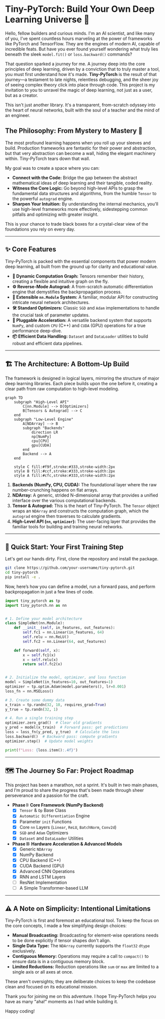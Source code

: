 # **Tiny-PyTorch: Build Your Own Deep Learning Universe 🌌**

Hello, fellow builders and curious minds. I'm an AI scientist, and like many of you, I've spent countless hours marveling at the power of frameworks like PyTorch and TensorFlow. They are the engines of modern AI, capable of incredible feats. But have you ever found yourself wondering what truly lies beneath the sleek `model.fit()` or `loss.backward()` commands?

That question sparked a journey for me. A journey deep into the core principles of deep learning, driven by a conviction that to truly master a tool, you must first understand how it's made. **Tiny-PyTorch** is the result of that journey—a testament to late nights, relentless debugging, and the sheer joy of seeing complex theory click into place through code. This project is my invitation to you to unravel the magic of deep learning, not just as a user, but as a creator.

This isn't just another library. It's a transparent, from-scratch odyssey into the heart of neural networks, built with the soul of a teacher and the mind of an engineer.

## **The Philosophy: From Mystery to Mastery 🧠**

The most profound learning happens when you roll up your sleeves and build. Production frameworks are fantastic for their power and abstraction, but that very abstraction can become a wall, hiding the elegant machinery within. Tiny-PyTorch tears down that wall.

My goal was to create a space where you can:

- **Connect with the Code:** Bridge the gap between the abstract mathematical ideas of deep learning and their tangible, coded reality.
- **Witness the Core Logic:** Go beyond high-level APIs to grasp the fundamental data structures and algorithms, from the humble `Tensor` to the powerful `autograd` engine.
- **Sharpen Your Intuition:** By understanding the internal mechanics, you'll use high-level frameworks more effectively, sidestepping common pitfalls and optimizing with greater insight.

This is your chance to trade black boxes for a crystal-clear view of the foundations you rely on every day.

---

## **✨ Core Features**

Tiny-PyTorch is packed with the essential components that power modern deep learning, all built from the ground up for clarity and educational value.

- **🧠 Dynamic Computation Graph:** Tensors remember their history, creating a flexible and intuitive graph on the fly.
- **⚙️ Reverse-Mode Autograd:** A from-scratch automatic differentiation engine that demystifies the backpropagation process.
- **🧱 Extensible `nn.Module` System:** A familiar, modular API for constructing intricate neural network architectures.
- **🛠️ Standard Optimizers:** Classic `SGD` and `Adam` implementations to handle the crucial task of parameter updates.
- **🚀 Pluggable Acceleration:** A versatile backend system that supports `NumPy`, and custom `CPU` (C++) and `CUDA` (GPU) operations for a true performance deep-dive.
- **📦 Efficient Data Handling:** `Dataset` and `DataLoader` utilities to build robust and efficient data pipelines.

---

## **🏗️ The Architecture: A Bottom-Up Build**

The framework is designed in logical layers, mirroring the structure of major deep learning libraries. Each piece builds upon the one before it, creating a clear path from raw computation to high-level modeling.

```mermaid
graph TD
    subgraph "High-Level API"
        C[nn.Module] --> D[Optimizers]
        B[Tensors & Autograd] --> C
    end
    subgraph "Low-Level Engine"
        A[NDArray] --> B
        subgraph "Backends"
            direction LR
            np[NumPy]
            cpu[CPU]
            gpu[CUDA]
        end
        Backend --> A
    end

    style C fill:#f9f,stroke:#333,stroke-width:2px
    style B fill:#ccf,stroke:#333,stroke-width:2px
    style A fill:#cfc,stroke:#333,stroke-width:2px
```

1.  **Backends (NumPy, CPU, CUDA):** The foundational layer where the raw number-crunching happens on flat arrays.
2.  **NDArray:** A generic, strided N-dimensional array that provides a unified interface over the various computational backends.
3.  **Tensor & Autograd:** This is the heart of Tiny-PyTorch. The `Tensor` object wraps an `NDArray` and constructs the computation graph, which the `autograd` engine then traverses to calculate gradients.
4.  **High-Level API (`nn`, `optimizer`):** The user-facing layer that provides the familiar tools for building and training neural networks.

---

## **🚀 Quick Start: Your First Training Step**

Let's get our hands dirty. First, clone the repository and install the package.

```bash
git clone https://github.com/your-username/tiny-pytorch.git
cd tiny-pytorch
pip install -e .
```

Now, here’s how you can define a model, run a forward pass, and perform backpropagation in just a few lines of code.

```python
import tiny_pytorch as tp
import tiny_pytorch.nn as nn


# 1. Define your model architecture
class SimpleNet(nn.Module):
    def __init__(self, in_features, out_features):
        self.fc1 = nn.Linear(in_features, 64)
        self.relu = nn.ReLU()
        self.fc2 = nn.Linear(64, out_features)

    def forward(self, x):
        x = self.fc1(x)
        x = self.relu(x)
        return self.fc2(x)


# 2. Initialize the model, optimizer, and loss function
model = SimpleNet(in_features=10, out_features=1)
optimizer = tp.optim.Adam(model.parameters(), lr=0.001)
loss_fn = nn.MSELoss()

# 3. Create some dummy data
x_train = tp.randn(32, 10, requires_grad=True)
y_true = tp.randn(32, 1)

# 4. Run a single training step
optimizer.zero_grad()  # Clear old gradients
y_pred = model(x_train)  # Forward pass: get predictions
loss = loss_fn(y_pred, y_true)  # Calculate the loss
loss.backward()  # Backward pass: compute gradients
optimizer.step()  # Update model weights

print(f"Loss: {loss.item():.4f}")
```

---

## **🗺️ The Journey So Far: Project Roadmap**

This project has been a marathon, not a sprint. It's built in two main phases, and I'm proud to share the progress that's been made through sheer perseverance and a passion for the craft.

- **Phase I: Core Framework (NumPy Backend)**
  - [x] `Tensor` & `Op` Base Class
  - [x] `Automatic Differentiation` Engine
  - [x] Parameter `init` Functions
  - [x] Core `nn` Layers (`Linear`, `ReLU`, `BatchNorm`, `Conv2d`)
  - [x] `SGD` and `Adam` Optimizers
  - [x] `Dataset` and `DataLoader` Utilities
- **Phase II: Hardware Acceleration & Advanced Models**
  - [x] Generic `NDArray`
  - [x] NumPy Backend
  - [x] CPU Backend (C++)
  - [x] CUDA Backend (GPU)
  - [x] Advanced CNN Operations
  - [x] RNN and LSTM Layers
  - [ ] ResNet Implementation
  - [ ] A Simple Transformer-based LLM

---

## **⚠️ A Note on Simplicity: Intentional Limitations**

Tiny-PyTorch is first and foremost an educational tool. To keep the focus on the core concepts, I made a few simplifying design choices:

- **Manual Broadcasting:** Broadcasting for element-wise operations needs to be done explicitly if tensor shapes don't align.
- **Single Data Type:** The `NDArray` currently supports the `float32` `dtype` exclusively.
- **Contiguous Memory:** Operations may require a call to `compact()` to ensure data is in a contiguous memory block.
- **Limited Reductions:** Reduction operations like `sum` or `max` are limited to a single axis or all axes at once.

These aren't oversights; they are deliberate choices to keep the codebase clean and focused on its educational mission.

Thank you for joining me on this adventure. I hope Tiny-PyTorch helps you have as many "aha\!" moments as I had while building it.

Happy coding\!
